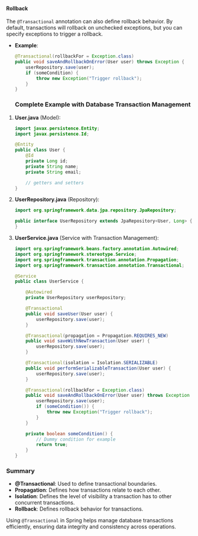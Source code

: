 #### Rollback

The `@Transactional` annotation can also define rollback behavior. By default, transactions will rollback on unchecked exceptions, but you can specify exceptions to trigger a rollback.

- **Example**:
  ```java
  @Transactional(rollbackFor = Exception.class)
  public void saveAndRollbackOnError(User user) throws Exception {
      userRepository.save(user);
      if (someCondition) {
          throw new Exception("Trigger rollback");
      }
  }
  ```

  ### Complete Example with Database Transaction Management

1. **User.java** (Model):
   ```java
   import javax.persistence.Entity;
   import javax.persistence.Id;

   @Entity
   public class User {
       @Id
       private Long id;
       private String name;
       private String email;

       // getters and setters
   }
   ```

2. **UserRepository.java** (Repository):
   ```java
   import org.springframework.data.jpa.repository.JpaRepository;

   public interface UserRepository extends JpaRepository<User, Long> {
   }
   ```

3. **UserService.java** (Service with Transaction Management):
   ```java
   import org.springframework.beans.factory.annotation.Autowired;
   import org.springframework.stereotype.Service;
   import org.springframework.transaction.annotation.Propagation;
   import org.springframework.transaction.annotation.Transactional;

   @Service
   public class UserService {

       @Autowired
       private UserRepository userRepository;

       @Transactional
       public void saveUser(User user) {
           userRepository.save(user);
       }

       @Transactional(propagation = Propagation.REQUIRES_NEW)
       public void saveWithNewTransaction(User user) {
           userRepository.save(user);
       }

       @Transactional(isolation = Isolation.SERIALIZABLE)
       public void performSerializableTransaction(User user) {
           userRepository.save(user);
       }

       @Transactional(rollbackFor = Exception.class)
       public void saveAndRollbackOnError(User user) throws Exception {
           userRepository.save(user);
           if (someCondition()) {
               throw new Exception("Trigger rollback");
           }
       }

       private boolean someCondition() {
           // Dummy condition for example
           return true;
       }
   }
   ```

### Summary

- **@Transactional**: Used to define transactional boundaries.
- **Propagation**: Defines how transactions relate to each other.
- **Isolation**: Defines the level of visibility a transaction has to other concurrent transactions.
- **Rollback**: Defines rollback behavior for transactions.

Using `@Transactional` in Spring helps manage database transactions efficiently, ensuring data integrity and consistency across operations.


